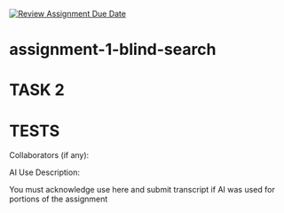 [![Review Assignment Due Date](https://classroom.github.com/assets/deadline-readme-button-22041afd0340ce965d47ae6ef1cefeee28c7c493a6346c4f15d667ab976d596c.svg)](https://classroom.github.com/a/zfxHeKS3)
# assignment-1-blind-search

# TASK 2

# TESTS

Collaborators (if any):

AI Use Description:

You must acknowledge use here and submit transcript if AI was used for portions of the assignment
